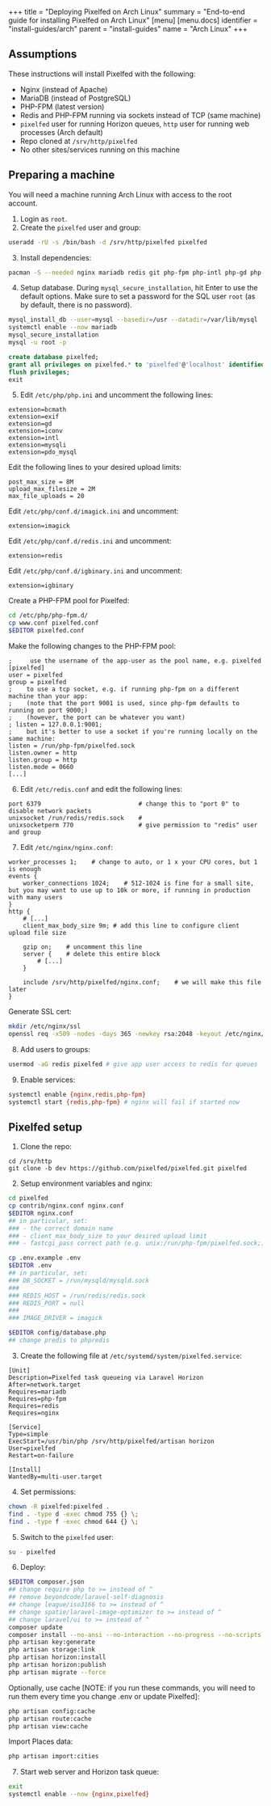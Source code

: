+++
title = "Deploying Pixelfed on Arch Linux"
summary = "End-to-end guide for installing Pixelfed on Arch Linux"
[menu]
[menu.docs]
identifier = "install-guides/arch"
parent = "install-guides"
name = "Arch Linux"
+++

## Assumptions
These instructions will install Pixelfed with the following:
- Nginx (instead of Apache)
- MariaDB (instead of PostgreSQL)
- PHP-FPM (latest version)
- Redis and PHP-FPM running via sockets instead of TCP (same machine)
- `pixelfed` user for running Horizon queues, `http` user for running web processes (Arch default)
- Repo cloned at `/srv/http/pixelfed`
- No other sites/services running on this machine

## Preparing a machine

You will need a machine running Arch Linux with access to the root account.

1. Login as `root`.
2. Create the `pixelfed` user and group:
```bash
useradd -rU -s /bin/bash -d /srv/http/pixelfed pixelfed
```
3. Install dependencies:
```bash
pacman -S --needed nginx mariadb redis git php-fpm php-intl php-gd php-imagick php-redis composer jpegoptim optipng pngquant imagemagick ffmpeg unzip certbot certbot-nginx
```
4. Setup database. During `mysql_secure_installation`, hit Enter to use the default options. Make sure to set a password for the SQL user `root` (as by default, there is no password).
```bash
mysql_install_db --user=mysql --basedir=/usr --datadir=/var/lib/mysql
systemctl enable --now mariadb
mysql_secure_installation
mysql -u root -p
```
```sql
create database pixelfed;
grant all privileges on pixelfed.* to 'pixelfed'@'localhost' identified by 'strong_password';
flush privileges;
exit
```
5. Edit `/etc/php/php.ini` and uncomment the following lines:
```
extension=bcmath
extension=exif
extension=gd
extension=iconv
extension=intl
extension=mysqli
extension=pdo_mysql
```
Edit the following lines to your desired upload limits:
```
post_max_size = 8M
upload_max_filesize = 2M
max_file_uploads = 20
```
Edit `/etc/php/conf.d/imagick.ini` and uncomment:
```
extension=imagick
```
Edit `/etc/php/conf.d/redis.ini` and uncomment:
```
extension=redis
```
Edit `/etc/php/conf.d/igbinary.ini` and uncomment:
```
extension=igbinary
```
Create a PHP-FPM pool for Pixelfed:
```bash
cd /etc/php/php-fpm.d/
cp www.conf pixelfed.conf
$EDITOR pixelfed.conf
```
Make the following changes to the PHP-FPM pool:
```
;     use the username of the app-user as the pool name, e.g. pixelfed
[pixelfed]
user = pixelfed
group = pixelfed
;    to use a tcp socket, e.g. if running php-fpm on a different machine than your app:
;    (note that the port 9001 is used, since php-fpm defaults to running on port 9000;)
;    (however, the port can be whatever you want)
; listen = 127.0.0.1:9001;
;    but it's better to use a socket if you're running locally on the same machine:
listen = /run/php-fpm/pixelfed.sock
listen.owner = http
listen.group = http
listen.mode = 0660
[...]
```
6. Edit `/etc/redis.conf` and edit the following lines:
```
port 6379                           # change this to "port 0" to disable network packets
unixsocket /run/redis/redis.sock    # 
unixsocketperm 770                  # give permission to "redis" user and group
```
7. Edit `/etc/nginx/nginx.conf`:
```nginx
worker_processes 1;    # change to auto, or 1 x your CPU cores, but 1 is enough
events {
    worker_connections 1024;    # 512-1024 is fine for a small site, but you may want to use up to 10k or more, if running in production with many users
}
http {
    # [...]
    client_max_body_size 9m; # add this line to configure client upload file size
    
    gzip on;    # uncomment this line
    server {    # delete this entire block
        # [...]
    }

    include /srv/http/pixelfed/nginx.conf;    # we will make this file later
}
```
Generate SSL cert:
```bash
mkdir /etc/nginx/ssl
openssl req -x509 -nodes -days 365 -newkey rsa:2048 -keyout /etc/nginx/ssl/server.key -out /etc/nginx/ssl/server.crt
```
8. Add users to groups:
```bash
usermod -aG redis pixelfed # give app user access to redis for queues
```
9. Enable services:
```bash
systemctl enable {nginx,redis,php-fpm}
systemctl start {redis,php-fpm} # nginx will fail if started now
```

## Pixelfed setup
1. Clone the repo:
```
cd /srv/http
git clone -b dev https://github.com/pixelfed/pixelfed.git pixelfed
```
2. Setup environment variables and nginx:
```bash
cd pixelfed
cp contrib/nginx.conf nginx.conf
$EDITOR nginx.conf
## in particular, set:
### - the correct domain name
### - client_max_body_size to your desired upload limit
### - fastcgi_pass correct path (e.g. unix:/run/php-fpm/pixelfed.sock;)

cp .env.example .env
$EDITOR .env
## in particular, set:
### DB_SOCKET = /run/mysqld/mysqld.sock
###
### REDIS_HOST = /run/redis/redis.sock
### REDIS_PORT = null
###
### IMAGE_DRIVER = imagick

$EDITOR config/database.php
## change predis to phpredis
```
3. Create the following file at `/etc/systemd/system/pixelfed.service`:
```
[Unit]
Description=Pixelfed task queueing via Laravel Horizon
After=network.target
Requires=mariadb
Requires=php-fpm
Requires=redis
Requires=nginx

[Service]
Type=simple
ExecStart=/usr/bin/php /srv/http/pixelfed/artisan horizon
User=pixelfed
Restart=on-failure

[Install]
WantedBy=multi-user.target
```
4. Set permissions:
```bash
chown -R pixelfed:pixelfed .
find . -type d -exec chmod 755 {} \;
find . -type f -exec chmod 644 {} \;
```
5. Switch to the `pixelfed` user:
```bash
su - pixelfed
```
6. Deploy:
```bash
$EDITOR composer.json
## change require php to >= instead of ^
## remove beyondcode/laravel-self-diagnosis
## change league/iso3166 to >= instead of ^
## change spatie/laravel-image-optimizer to >= instead of ^
## change laravel/ui to >= instead of ^
composer update
composer install --no-ansi --no-interaction --no-progress --no-scripts --optimize-autoloader
php artisan key:generate
php artisan storage:link
php artisan horizon:install
php artisan horizon:publish
php artisan migrate --force
```
Optionally, use cache [NOTE: if you run these commands, you will need to run them every time you change .env or update Pixelfed]:
```bash
php artisan config:cache
php artisan route:cache
php artisan view:cache
```
Import Places data:
```bash
php artisan import:cities
``` 
7. Start web server and Horizon task queue:
```bash
exit
systemctl enable --now {nginx,pixelfed}
```